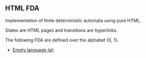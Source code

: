 ## HTML FDA

Implementation of finite deterministic automata using pure HTML.

States are HTML pages and transitions are hyperlinks.

The following FDA are defined over the alphabet {0, 1}.

- [Empty language (∅)](empty/init.md)
